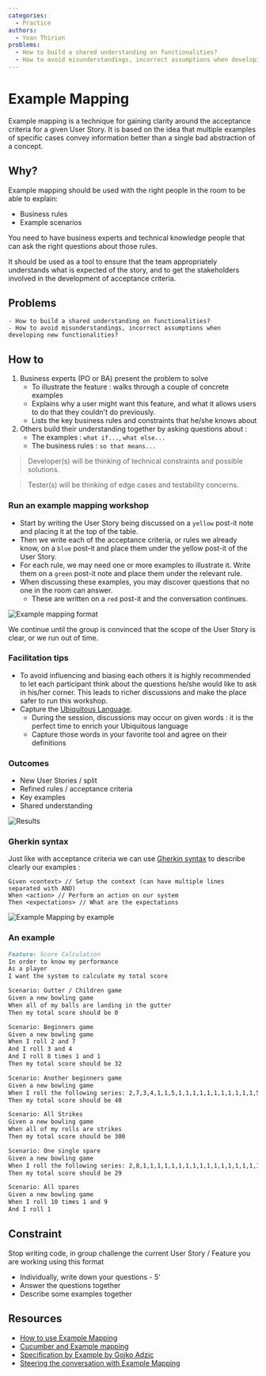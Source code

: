 ```yaml
---
categories:
  - Practice
authors:
  - Yoan Thirion
problems:
  - How to build a shared understanding on functionalities?
  - How to avoid misunderstandings, incorrect assumptions when developing new functionalities?
---
```


# Example Mapping

Example mapping is a technique for gaining clarity around the acceptance criteria for a given User Story.
It is based on the idea that multiple examples of specific cases convey information better than a single bad abstraction of a concept.

## Why?

Example mapping should be used with the right people in the room to be able to explain:

- Business rules
- Example scenarios

You need to have business experts and technical knowledge people that can ask the right questions about those rules.

It should be used as a tool to ensure that the team appropriately understands what is expected of the story, and to get the stakeholders involved in the development of acceptance criteria.

## Problems

    - How to build a shared understanding on functionalities?
    - How to avoid misunderstandings, incorrect assumptions when developing new functionalities?

## How to

1. Business experts (PO or BA) present the problem to solve
   - To illustrate the feature : walks through a couple of concrete examples
   - Explains why a user might want this feature, and what it allows users to do that they couldn't do previously.
   - Lists the key business rules and constraints that he/she knows about
2. Others build their understanding together by asking questions about :
   - The examples : `what if...`, `what else...`
   - The business rules : `so that means...`

> Developer(s) will be thinking of technical constraints and possible solutions.

> Tester(s) will be thinking of edge cases and testability concerns.

### Run an example mapping workshop

- Start by writing the User Story being discussed on a `yellow` post-it note and placing it at the top of the table.
- Then we write each of the acceptance criteria, or rules we already know, on a `blue` post-it and place them under the yellow post-it of the User Story.
- For each rule, we may need one or more examples to illustrate it. Write them on a `green` post-it note and place them under the relevant rule.
- When discussing these examples, you may discover questions that no one in the room can answer.
  - These are written on a `red` post-it and the conversation continues.

![Example mapping format](/images/example-mapping.webp)

We continue until the group is convinced that the scope of the User Story is clear, or we run out of time.

### Facilitation tips

- To avoid influencing and biasing each others it is highly recommended to let each participant think about the questions he/she would like to ask in his/her corner. This leads to richer discussions and make the place safer to run this workshop.
- Capture the [Ubiquitous Language](https://thedomaindrivendesign.io/developing-the-ubiquitous-language/).
  - During the session, discussions may occur on given words : it is the perfect time to enrich your Ubiquitous language
  - Capture those words in your favorite tool and agree on their definitions

### Outcomes

- New User Stories / split
- Refined rules / acceptance criteria
- Key examples
- Shared understanding

![Results](/images/example-mapping-result.webp)

### Gherkin syntax

Just like with acceptance criteria we can use [Gherkin syntax](https://cucumber.io/docs/gherkin/reference/) to describe clearly our examples :

```gherkin
Given <context> // Setup the context (can have multiple lines separated with AND)
When <action> // Perform an action on our system
Then <expectations> // What are the expectations
```

![Example Mapping by example](/images/example-mapping-example.webp)

### An example

```markdown
Feature: Score Calculation
In order to know my performance
As a player
I want the system to calculate my total score

Scenario: Gutter / Children game
Given a new bowling game
When all of my balls are landing in the gutter
Then my total score should be 0

Scenario: Beginners game
Given a new bowling game
When I roll 2 and 7
And I roll 3 and 4
And I roll 8 times 1 and 1
Then my total score should be 32

Scenario: Another beginners game
Given a new bowling game
When I roll the following series: 2,7,3,4,1,1,5,1,1,1,1,1,1,1,1,1,1,1,5,1
Then my total score should be 40

Scenario: All Strikes
Given a new bowling game
When all of my rolls are strikes
Then my total score should be 300

Scenario: One single spare
Given a new bowling game
When I roll the following series: 2,8,1,1,1,1,1,1,1,1,1,1,1,1,1,1,1,1,1,1
Then my total score should be 29

Scenario: All spares
Given a new bowling game
When I roll 10 times 1 and 9
And I roll 1
```

## Constraint

Stop writing code, in group challenge the current User Story / Feature you are working using this format

- Individually, write down your questions - 5'
- Answer the questions together
- Describe some examples together

## Resources

- [How to use Example Mapping](https://insideproduct.co/example-mapping/)
- [Cucumber and Example mapping](https://cucumber.io/docs/bdd/example-mapping/)
- [Specification by Example by Gojko Adzic](https://www.manning.com/books/specification-by-example)
- [Steering the conversation with Example Mapping](https://xebia.com/example-mapping-steering-the-conversation/)
